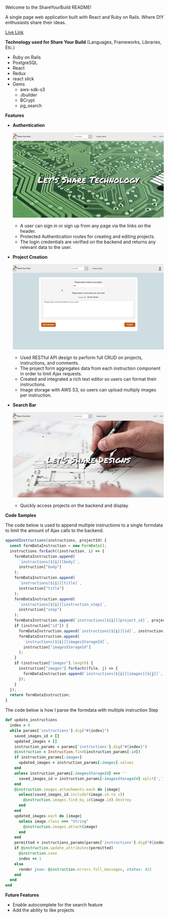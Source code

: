 Welcome to the ShareYourBuild README!

A single page web application built with React and Ruby on Rails. Where DIY enthusiasts share their ideas.

[Live Link](https://share-your-build.herokuapp.com/?#/)

**Technology used for Share Your Build** (Languages, Frameworks, Libraries, Etc.)

- Ruby on Rails
- PostgreSQL
- React
- Redux
- react slick
- Gems
  - aws-sdk-s3
  - Jbuilder
  - BCrypt
  - pg_search

**Features**

- **Authentication**

  ![](./readme_assets/protected_routes_auth.gif)

  - A user can sign in or sign up from any page via the links on the header.
  - Protected Authentication routes for creating and editing projects.
  - The login credentials are verified on the backend and returns any relevant data to the user.

- **Project Creation**

  ![](./readme_assets/Create_project_fast.gif)

  - Used RESTful API design to perform full CRUD on projects, instructions, and comments.
  - The project form aggregates data from each instruction component in order to limit Ajax requests.
  - Created and integrated a rich text editor so users can format their instructions.
  - Image storage with AWS S3, so users can upload multiply images per instruction.

- **Search Bar**

  ![](./readme_assets/search_function_trim.gif)

  - Quickly access projects on the backend and display

**Code Samples**

The code below is used to append multiple instructions to a single formdata to limit the amount of Ajax calls to the backend.

```js
appendInstructions(instructions, projectId) {
  const formDataInstruction = new FormData();
  instructions.forEach((instruction, i) => {
    formDataInstruction.append(
      `instructions[${i}][body]`,
      instruction["body"]
    );
    formDataInstruction.append(
      `instructions[${i}][title]`,
      instruction["title"]
    );
    formDataInstruction.append(
      `instructions[${i}][instruction_step]`,
      instruction["step"]
    );
    formDataInstruction.append(`instructions[${i}][project_id]`, projectId);
    if (instruction["id"]) {
      formDataInstruction.append(`instructions[${i}][id]`, instruction["id"]);
      formDataInstruction.append(
        `instructions[${i}][imagesStorageId]`,
        instruction["imagesStorageId"]
      );
    }
    if (instruction["images"].length) {
      instruction["images"].forEach((file, j) => {
        formDataInstruction.append(`instructions[${i}][images][${j}]`, file);
      });
    }
  });
  return formDataInstruction;
}
```

The code below is how I parse the formdata with multiple instruction Step

```rb
def update_instructions
  index = 0
  while params['instructions'].dig("#{index}")
    saved_images_id = []
    updated_images = []
    instruction_params = params['instructions'].dig("#{index}")
    @instruction = Instruction.find(instruction_params[:id])
    if instruction_params[:images]
      updated_images = instruction_params[:images].values
    end
    unless instruction_params[:imagesStorageId] === ''
      saved_images_id = instruction_params[:imagesStorageId].split(',')
    end
    @instruction.images.attachments.each do |image|
      unless(saved_images_id.include?(image.id.to_s))
        @instruction.images.find_by_id(image.id).destroy
      end
    end
    updated_images.each do |image|
      unless image.class === "String"
        @instruction.images.attach(image)
      end
    end
    permitted = instructions_params(params['instructions'].dig("#{index}"))
    if @instruction.update_attributes(permitted)
      @instruction.save
      index += 1
    else
      render json: @instruction.errors.full_messages, status: 422
    end
  end
end
```

**Future Features**

- Enable autocomplete for the search feature
- Add the ability to like projects
